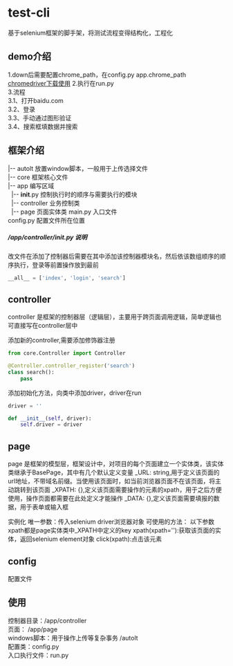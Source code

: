 # test-cli

基于selenium框架的脚手架，将测试流程变得结构化，工程化

## demo介绍
1.down后需要配置chrome_path，在config.py app.chrome_path
[chromedriver下载使用](https://www.cnblogs.com/lfri/p/10542797.html)
2.执行在run.py  
3.流程  
    3.1、打开baidu.com  
    3.2、登录  
    3.3、手动通过图形验证  
    3.4、搜索框填数据并搜索  

## 框架介绍

|-- autolt 放置window脚本，一般用于上传选择文件  
|-- core 框架核心文件  
|-- app 编写区域  
&nbsp;&nbsp;|-- __init__.py 控制执行时的顺序与需要执行的模块  
&nbsp;&nbsp;|-- controller 业务控制类  
&nbsp;&nbsp;|-- page 页面实体类
main.py 入口文件  
config.py 配置文件所在位置

##### /app/controller/__init__.py 说明
改文件在添加了控制器后需要在其中添加该控制器模块名，然后依该数组顺序的顺序执行，登录等前置操作放到最前
```python
__all__ = ['index', 'login', 'search']
```

## controller
controller 是框架的控制器层（逻辑层），主要用于跨页面调用逻辑，简单逻辑也可直接写在controller层中

添加新的controller,需要添加修饰器注册
```python
from core.Controller import Controller

@Controller.controller_register('search')
class search():
    pass
```
添加初始化方法，向类中添加driver，driver在run
```python
driver = ''

def __init__(self, driver):
    self.driver = driver
```

## page
page 是框架的模型层，框架设计中，对项目的每个页面建立一个实体类，该实体类继承于BasePage，其中有几个默认定义变量
_URL: string,用于定义该页面的url地址，不带域名前缀。当使用该页面时，如当前浏览器页面不在该页面，将主动跳转到该页面
_XPATH: {},定义该页面需要操作的元素的xpath，用于之后方便使用，操作页面都需要在此处定义才能操作
_DATA: {},定义该页面需要填报的数据，用于表单或输入框

实例化
唯一参数：传入selenium driver浏览器对象
可使用的方法：
以下参数xpath都是page实体类中_XPATH中定义的key
xpath(xpath=''):获取该页面的实体，返回selenium element对象
click(xpath):点击该元素

## config
配置文件

## 使用

控制器目录：/app/controller    
页面： /app/page    
windows脚本：用于操作上传等复杂事务 /autolt    
配置类：config.py    
入口执行文件：run.py 



